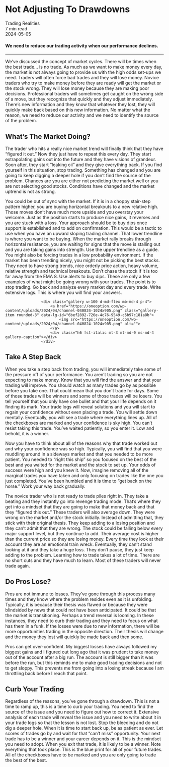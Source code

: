 
<div class="bg-secondary">
<h1 class="py-5 ms-3 ms-md-4 my-0">Not Adjusting To Drawdowns</h1>
</div>
<div class="d-flex align-items-center flex-wrap text-muted ps-3 ps-md-4 py-3 border-top border-bottom">
<div class="border-end pe-3 me-3">
<span class="badge bg-faded-primary text-primary">
Trading Realities </span>
</div>
<div class="fs-sm pe-3 border-end me-3">7 min read</div>
<div class="fs-sm">
2024-05-05 </div>
</div>
<section class="px-3 px-md-4 py-4">
<h4 class="wp-block-heading">We need to reduce our trading activity when our performance declines. </h4>
<hr class="wp-block-separator has-alpha-channel-opacity">
<p>We’ve discussed the concept of market cycles. There will be times when the best trade… is no trade. As much as we want to make money every day, the market is not always going to provide us with the high odds set-ups we need. Traders will often force bad trades and they will lose money. Novice traders who try to make money before they are ready will get the market or the stock wrong. They will lose money because they are making poor decisions. Professional traders will sometimes get caught on the wrong side of a move, but they recognize that quickly and they adjust immediately. There’s new information and they know that whatever they lost, they will quickly make back based on this new information. No matter what the reason, we need to reduce our activity and we need to identify the source of the problem. </p>
<h2 class="wp-block-heading" id="What_s_The_Market_Doing_">What’s The Market Doing?</h2>
<p>The trader who hits a really nice market trend will finally think that they have “figured it out.” Now they just have to repeat this every day. They start extrapolating gains out into the future and they have visions of grandeur. Soon after, they start “leaking oil” and they give everything back. If you find yourself in this situation, stop trading. Something has changed and you are going to keep digging a deeper hole if you don’t find the source of the problem. Chances are you are either not predicting the market well or you are not selecting good stocks. Conditions have changed and the market uptrend is not as strong. </p>
<p>You could be out of sync with the market. If it is in a choppy stair-step pattern higher, you are buying horizontal breakouts to a new relative high. Those moves don’t have much more upside and you overstay your welcome. Just as the position starts to produce nice gains, it reverses and you are stuck with a loss. Your approach should be to buy dips once support is established and to add on confirmation. This would be a tactic to use when you have an upward sloping trading channel. That lower trendline is where you want to be buying. When the market rally breaks through horizontal resistance, you are waiting for signs that the move is stalling out and you are taking gains into strength. Use the upper trendline as a guide. You might also be forcing trades in a low probability environment. If the market has been trending nicely, you might not be picking the best stocks. They need to have strong trends, nice orderly price action, heavy volume, relative strength and technical breakouts. Don’t chase the stock if it is too far away from the EMA 8. Use alerts to buy dips. These are only a few examples of what might be going wrong with your trades. The point is to stop trading. Go back and analyze every market day and every trade. Write extensive logs. This is where you will find your answers. </p>

                    <div class="gallery w-100 d-md-flex mb-md-4 p-4">
                        <a href="https://oneoption.com/wp-content/uploads/2024/04/channel-040824-1024x905.png" class="gallery-item rounded-3" data-lg-id="6bef2892-726e-4c76-9549-c5b97c181a8b">
                            <img src="https://oneoption.com/wp-content/uploads/2024/04/channel-040824-1024x905.png" alt="">
                        </a>
                        <div class="h6 fst-italic mt-3 mt-md-0 ms-md-4 gallery-caption"></div>
                    </div>
                
<h2 class="wp-block-heading" id="Take_A_Step_Back">Take A Step Back</h2>
<p>When you take a step back from trading, you will immediately take some of the pressure off of your performance. You aren’t trading so you are not expecting to make money. Know that you will find the answer and that your trading will improve. You should watch as many trades go by as possible before you take one. That could mean that you don’t trade for days. Some of those trades will be winners and some of those trades will be losers. You tell yourself that you only have one bullet and that your life depends on it finding its mark. Your trade logs will reveal solutions and you will start to regain your confidence without even placing a trade. You will settle down mentally. Eventually, you will see a trade where everything lines up. All of the checkboxes are marked and your confidence is sky high. You can’t resist taking this trade. You’ve waited patiently, so you enter it. Low and behold, it is a winner. </p>
<p>Now you have to think about all of the reasons why that trade worked out and why your confidence was so high. Typically, you will find that you were muddling around in a sideways market and that you needed to be more patient. You needed to “right this ship” so you focused on the best of the best and you waited for the market and the stock to set up. Your odds of success were high and you knew it. Now, imagine removing all of the marginal trades you have taken and only focusing on trades like the one you just completed. You’ve been humbled and it is time to “get back on the horse.” Work your way back gradually. </p>
<p>The novice trader who is not ready to trade piles right in. They take a beating and they instantly go into revenge trading mode. That’s where they get into a mindset that they are going to make that money back and that they “figured this out.” These traders will also average down. They were wrong on the market and/or the stock initially. Instead of admitting that, they stick with their original thesis. They keep adding to a losing position and they can’t admit that they are wrong. The stock could be falling below every major support level, but they continue to add. Their average cost is higher than the current price so they are losing money. Every time they look at their account they are an emotional train wreck. Eventually, they can’t stand looking at it and they take a huge loss. They don’t pause, they just keep adding to the problem. Learning how to trade takes a lot of time. There are no short cuts and they have much to learn. Most of these traders will never trade again. </p>
<h2 class="wp-block-heading" id="Do_Pros_Lose_">Do Pros Lose?</h2>
<p>Pros are not immune to losses. They’ve gone through this process many times and they know where the problem resides even as it is unfolding. Typically, it is because their thesis was flawed or because they were blindsided by news that could not have been anticipated. It could be that the market is transitioning. Perhaps a trend reversal is looming. In these instances, they need to curb their trading and they need to focus on what has them in a funk. If the losses were due to new information, there will be more opportunities trading in the opposite direction. Their thesis will change and the money they lost will quickly be made back and then some. </p>
<p>Pros can get over-confident. My biggest losses have always followed my biggest gains and I figured out long ago that it was prudent to take money out of the account after a big run. The account is still bigger than it was before the run, but this reminds me to make good trading decisions and not to get sloppy. This prevents me from going into a losing streak because I am throttling back before I reach that point.</p>
<h2 class="wp-block-heading" id="Curb_Your_Trading">Curb Your Trading</h2>
<p>Regardless of the reasons, you’ve gone through a drawdown. This is not a time to ramp up, this is a time to curb your trading. You need to find the source of the issue and you need to figure out how to correct it. Extensive analysis of each trade will reveal the issue and you need to write about it in your trade logs so that the lesson is not lost. Stop the bleeding and do not dig a deeper hole. When it is time to start back up, be as patient as ever. Let scores of trades go by and wait for that “can’t miss” opportunity. Your next trade has to be a winner and your career depends on it. This is the mindset you need to adopt. When you exit that trade, it is likely to be a winner. Note everything that took place. This is the blue print for all of your future trades. All of the checkboxes have to be marked and you are only going to trade the best of the best.</p>
</section>
